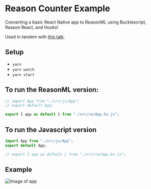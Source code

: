 # Reason Counter Example

Converting a basic React Native app to ReasonML using Bucklescript, Reason React, and Hooks!

Used in tandem with [this talk](https://docs.google.com/presentation/d/1va2zii776X4H5t892FNPCYzys9dSAHCgDeT55H4RZ_o/edit?usp=sharing).

## Setup

- `yarn`
- `yarn watch`
- `yarn start`

## To run the ReasonML version:

```javascript
// import App from "./src/js/App";
// export default App;

export { app as default } from "./src/re/App.bs.js";
```

## To run the Javascript version

```javascript
import App from "./src/js/App";
export default App;

// export { app as default } from "./src/re/App.bs.js";
```

## Example

![Image of app](https://i.imgur.com/vSnRuTL.png)
